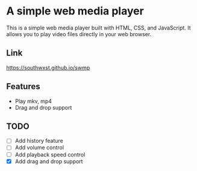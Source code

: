 # A simple web media player

This is a simple web media player built with HTML, CSS, and JavaScript. It allows you to play video files directly in your web browser.

## Link

https://southwxst.github.io/swmp

## Features

- Play mkv, mp4
- Drag and drop support

## TODO

- [ ] Add history feature
- [ ] Add volume control
- [ ] Add playback speed control
- [x] Add drag and drop support
